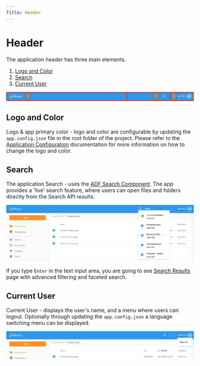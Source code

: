 ```yaml
---
Title: Header
---
```


# Header

The application header has three main elements.

1. [Logo and Color](#logo-and-color)
2. [Search](#search)
3. [Current User](#current-user)

![Header](../images/header.png)

## Logo and Color

Logo & app primary color - logo and color are configurable by updating the
`app.config.json` file in the root folder of the project.
Please refer to the [Application Configuration](/getting-started/configuration) documentation for more information on how to change the logo and color.

## Search

The application Search -
uses the [ADF Search Component](https://www.alfresco.com/abn/adf/docs/content-services/components/search.component/).
The app provides a 'live' search feature, where users can open files and folders directly from the Search API results.

![Search Input](../images/search.png)

If you type `Enter` in the text input area, you are going to see
[Search Results](/features/search-results) page
with advanced filtering and faceted search.

## Current User

Current User -
displays the user's name, and a menu where users can logout.
Optionally through updating the `app.config.json`
a language switching menu can be displayed.

![Current User](../images/current-user.png)
